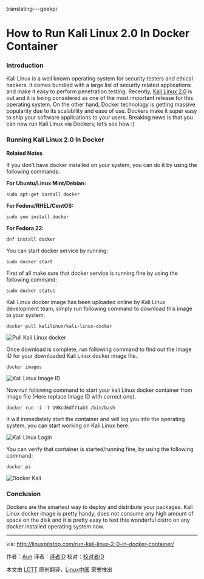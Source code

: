 translating---geekpi

How to Run Kali Linux 2.0 In Docker Container
================================================================================
### Introduction ###

Kali Linux is a well known operating system for security testers and ethical hackers. It comes bundled with a large list of security related applications and make it easy to perform penetration testing. Recently, [Kali Linux 2.0][1] is out and it is being considered as one of the most important release for this operating system. On the other hand, Docker technology is getting massive popularity due to its scalability and ease of use. Dockers make it super easy to ship your software applications to your users. Breaking news is that you can now run Kali Linux via Dockers; let’s see how  :)

### Running Kali Linux 2.0 In Docker ###

**Related Notes**

If you don’t have docker installed on your system, you can do it by using the following commands:

**For Ubuntu/Linux Mint/Debian:**

    sudo apt-get install docker 

**For Fedora/RHEL/CentOS:**

    sudo yum install docker 

**For Fedora 22:**

    dnf install docker 

You can start docker service by running:

    sudo docker start 

First of all make sure that docker service is running fine by using the following command:

    sudo docker status 

Kali Linux docker image has been uploaded online by Kali Linux development team, simply run following command to download this image to your system.

    docker pull kalilinux/kali-linux-docker 

![Pull Kali Linux docker](http://linuxpitstop.com/wp-content/uploads/2015/08/129.png)

Once download is complete, run following command to find out the Image ID for your downloaded Kali Linux docker image file.

    docker images 

![Kali Linux Image ID](http://linuxpitstop.com/wp-content/uploads/2015/08/230.png)

Now run following command to start your kali Linux docker container from image file (Here replace Image ID with correct one).

    docker run -i -t 198cd6df71ab3 /bin/bash 

It will immediately start the container and will log you into the operating system, you can start working on Kali Linux here.

![Kali Linux Login](http://linuxpitstop.com/wp-content/uploads/2015/08/328.png)

You can verify that container is started/running fine, by using the following command:

    docker ps 

![Docker Kali](http://linuxpitstop.com/wp-content/uploads/2015/08/421.png)

### Conclusion ###

Dockers are the smartest way to deploy and distribute your packages. Kali Linux docker image is pretty handy, does not consume any high amount of space on the disk and it is pretty easy to test this wonderful distro on any docker installed operating system now.

--------------------------------------------------------------------------------

via: http://linuxpitstop.com/run-kali-linux-2-0-in-docker-container/

作者：[Aun][a]
译者：[译者ID](https://github.com/译者ID)
校对：[校对者ID](https://github.com/校对者ID)

本文由 [LCTT](https://github.com/LCTT/TranslateProject) 原创翻译，[Linux中国](https://linux.cn/) 荣誉推出

[a]:http://linuxpitstop.com/author/aun/
[1]:http://linuxpitstop.com/install-kali-linux-2-0/
